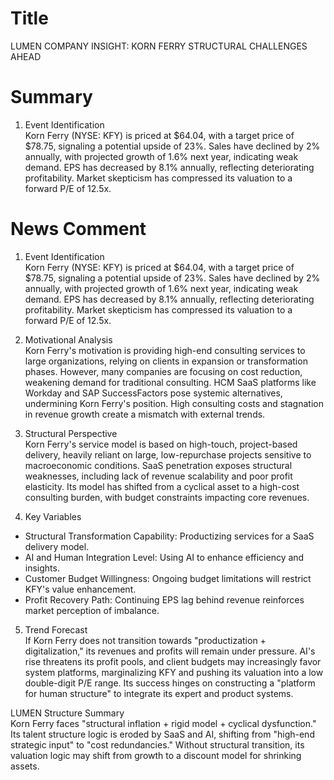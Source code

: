 # Title
LUMEN COMPANY INSIGHT: KORN FERRY STRUCTURAL CHALLENGES AHEAD

# Summary
1. Event Identification  
Korn Ferry (NYSE: KFY) is priced at $64.04, with a target price of $78.75, signaling a potential upside of 23%. Sales have declined by 2% annually, with projected growth of 1.6% next year, indicating weak demand. EPS has decreased by 8.1% annually, reflecting deteriorating profitability. Market skepticism has compressed its valuation to a forward P/E of 12.5x.

# News Comment
1. Event Identification  
Korn Ferry (NYSE: KFY) is priced at $64.04, with a target price of $78.75, signaling a potential upside of 23%. Sales have declined by 2% annually, with projected growth of 1.6% next year, indicating weak demand. EPS has decreased by 8.1% annually, reflecting deteriorating profitability. Market skepticism has compressed its valuation to a forward P/E of 12.5x.

2. Motivational Analysis  
Korn Ferry's motivation is providing high-end consulting services to large organizations, relying on clients in expansion or transformation phases. However, many companies are focusing on cost reduction, weakening demand for traditional consulting. HCM SaaS platforms like Workday and SAP SuccessFactors pose systemic alternatives, undermining Korn Ferry's position. High consulting costs and stagnation in revenue growth create a mismatch with external trends.

3. Structural Perspective  
Korn Ferry's service model is based on high-touch, project-based delivery, heavily reliant on large, low-repurchase projects sensitive to macroeconomic conditions. SaaS penetration exposes structural weaknesses, including lack of revenue scalability and poor profit elasticity. Its model has shifted from a cyclical asset to a high-cost consulting burden, with budget constraints impacting core revenues.

4. Key Variables  
- Structural Transformation Capability: Productizing services for a SaaS delivery model.  
- AI and Human Integration Level: Using AI to enhance efficiency and insights.  
- Customer Budget Willingness: Ongoing budget limitations will restrict KFY's value enhancement.  
- Profit Recovery Path: Continuing EPS lag behind revenue reinforces market perception of imbalance.

5. Trend Forecast  
If Korn Ferry does not transition towards "productization + digitalization," its revenues and profits will remain under pressure. AI's rise threatens its profit pools, and client budgets may increasingly favor system platforms, marginalizing KFY and pushing its valuation into a low double-digit P/E range. Its success hinges on constructing a "platform for human structure" to integrate its expert and product systems.

LUMEN Structure Summary  
Korn Ferry faces "structural inflation + rigid model + cyclical dysfunction." Its talent structure logic is eroded by SaaS and AI, shifting from "high-end strategic input" to "cost redundancies." Without structural transition, its valuation logic may shift from growth to a discount model for shrinking assets.
